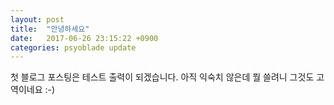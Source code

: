 ```yaml
---
layout: post
title:  "안녕하세요"
date:   2017-06-26 23:15:22 +0900
categories: psyoblade update
---
```


첫 블로그 포스팅은 테스트 출력이 되겠습니다.
아직 익숙치 않은데 뭘 쓸려니 그것도 고역이네요 :-)

[jekyll-docs]: https://jekyllrb.com/docs/home
[jekyll-gh]:   https://github.com/jekyll/jekyll
[jekyll-talk]: https://talk.jekyllrb.com/
